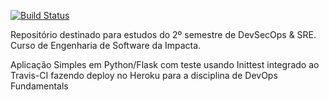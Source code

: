 [![Build Status](https://app.travis-ci.com/DeveloperArthur/DevSecOps-SRE.svg?branch=main)](https://app.travis-ci.com/DeveloperArthur/DevSecOps-SRE)

Repositório destinado para estudos do 2º semestre de DevSecOps &amp; SRE. Curso de Engenharia de Software da Impacta.

Aplicação Simples em Python/Flask com teste usando Inittest integrado ao Travis-CI fazendo deploy no Heroku para a disciplina de DevOps Fundamentals